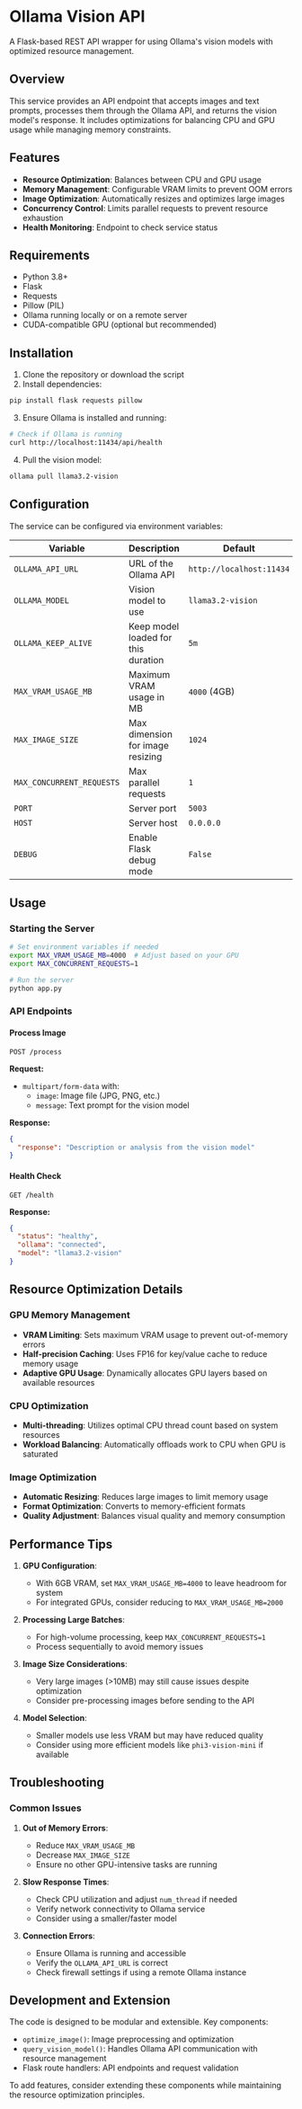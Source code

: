 # Ollama Vision API

A Flask-based REST API wrapper for using Ollama's vision models with optimized resource management.

## Overview

This service provides an API endpoint that accepts images and text prompts, processes them through the Ollama API, and returns the vision model's response. It includes optimizations for balancing CPU and GPU usage while managing memory constraints.

## Features

- **Resource Optimization**: Balances between CPU and GPU usage
- **Memory Management**: Configurable VRAM limits to prevent OOM errors
- **Image Optimization**: Automatically resizes and optimizes large images
- **Concurrency Control**: Limits parallel requests to prevent resource exhaustion
- **Health Monitoring**: Endpoint to check service status

## Requirements

- Python 3.8+
- Flask
- Requests
- Pillow (PIL)
- Ollama running locally or on a remote server
- CUDA-compatible GPU (optional but recommended)

## Installation

1. Clone the repository or download the script
2. Install dependencies:

```bash
pip install flask requests pillow
```

3. Ensure Ollama is installed and running:

```bash
# Check if Ollama is running
curl http://localhost:11434/api/health
```

4. Pull the vision model:

```bash
ollama pull llama3.2-vision
```

## Configuration

The service can be configured via environment variables:

| Variable | Description | Default |
|----------|-------------|---------|
| `OLLAMA_API_URL` | URL of the Ollama API | `http://localhost:11434` |
| `OLLAMA_MODEL` | Vision model to use | `llama3.2-vision` |
| `OLLAMA_KEEP_ALIVE` | Keep model loaded for this duration | `5m` |
| `MAX_VRAM_USAGE_MB` | Maximum VRAM usage in MB | `4000` (4GB) |
| `MAX_IMAGE_SIZE` | Max dimension for image resizing | `1024` |
| `MAX_CONCURRENT_REQUESTS` | Max parallel requests | `1` |
| `PORT` | Server port | `5003` |
| `HOST` | Server host | `0.0.0.0` |
| `DEBUG` | Enable Flask debug mode | `False` |

## Usage

### Starting the Server

```bash
# Set environment variables if needed
export MAX_VRAM_USAGE_MB=4000  # Adjust based on your GPU
export MAX_CONCURRENT_REQUESTS=1

# Run the server
python app.py
```

### API Endpoints

#### Process Image

```
POST /process
```

**Request:**
- `multipart/form-data` with:
  - `image`: Image file (JPG, PNG, etc.)
  - `message`: Text prompt for the vision model

**Response:**
```json
{
  "response": "Description or analysis from the vision model"
}
```

#### Health Check

```
GET /health
```

**Response:**
```json
{
  "status": "healthy",
  "ollama": "connected",
  "model": "llama3.2-vision"
}
```

## Resource Optimization Details

### GPU Memory Management

- **VRAM Limiting**: Sets maximum VRAM usage to prevent out-of-memory errors
- **Half-precision Caching**: Uses FP16 for key/value cache to reduce memory usage
- **Adaptive GPU Usage**: Dynamically allocates GPU layers based on available resources

### CPU Optimization

- **Multi-threading**: Utilizes optimal CPU thread count based on system resources
- **Workload Balancing**: Automatically offloads work to CPU when GPU is saturated

### Image Optimization

- **Automatic Resizing**: Reduces large images to limit memory usage
- **Format Optimization**: Converts to memory-efficient formats
- **Quality Adjustment**: Balances visual quality and memory consumption

## Performance Tips

1. **GPU Configuration**:
   - With 6GB VRAM, set `MAX_VRAM_USAGE_MB=4000` to leave headroom for system
   - For integrated GPUs, consider reducing to `MAX_VRAM_USAGE_MB=2000`

2. **Processing Large Batches**:
   - For high-volume processing, keep `MAX_CONCURRENT_REQUESTS=1`
   - Process sequentially to avoid memory issues

3. **Image Size Considerations**:
   - Very large images (>10MB) may still cause issues despite optimization
   - Consider pre-processing images before sending to the API

4. **Model Selection**:
   - Smaller models use less VRAM but may have reduced quality
   - Consider using more efficient models like `phi3-vision-mini` if available

## Troubleshooting

### Common Issues

1. **Out of Memory Errors**:
   - Reduce `MAX_VRAM_USAGE_MB`
   - Decrease `MAX_IMAGE_SIZE`
   - Ensure no other GPU-intensive tasks are running

2. **Slow Response Times**:
   - Check CPU utilization and adjust `num_thread` if needed
   - Verify network connectivity to Ollama service
   - Consider using a smaller/faster model

3. **Connection Errors**:
   - Ensure Ollama is running and accessible
   - Verify the `OLLAMA_API_URL` is correct
   - Check firewall settings if using a remote Ollama instance

## Development and Extension

The code is designed to be modular and extensible. Key components:

- `optimize_image()`: Image preprocessing and optimization
- `query_vision_model()`: Handles Ollama API communication with resource management
- Flask route handlers: API endpoints and request validation

To add features, consider extending these components while maintaining the resource optimization principles.
